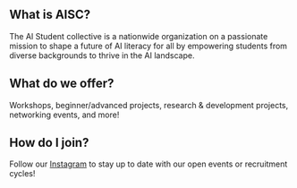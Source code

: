 ## What is AISC?
The AI Student collective is a nationwide organization on a passionate mission to shape a future of AI literacy for all by empowering students from diverse backgrounds to thrive in the AI landscape.

## What do we offer?
Workshops, beginner/advanced projects, research & development projects, networking events, and more!

## How do I join?
Follow our [Instagram](https://www.instagram.com/aiscdavis/) to stay up to date with our open events or recruitment cycles!

